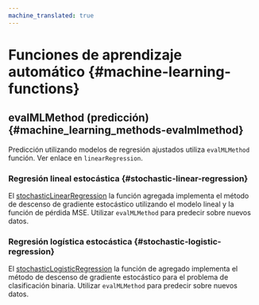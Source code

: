 ```yaml
---
machine_translated: true
---
```


# Funciones de aprendizaje automático {#machine-learning-functions}

## evalMLMethod (predicción) {#machine_learning_methods-evalmlmethod}

Predicción utilizando modelos de regresión ajustados utiliza `evalMLMethod` función. Ver enlace en `linearRegression`.

### Regresión lineal estocástica {#stochastic-linear-regression}

El [stochasticLinearRegression](../agg_functions/reference.md#agg_functions-stochasticlinearregression) la función agregada implementa el método de descenso de gradiente estocástico utilizando el modelo lineal y la función de pérdida MSE. Utilizar `evalMLMethod` para predecir sobre nuevos datos.

### Regresión logística estocástica {#stochastic-logistic-regression}

El [stochasticLogisticRegression](../agg_functions/reference.md#agg_functions-stochasticlogisticregression) la función de agregado implementa el método de descenso de gradiente estocástico para el problema de clasificación binaria. Utilizar `evalMLMethod` para predecir sobre nuevos datos.
